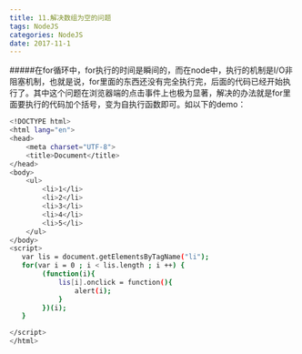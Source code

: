 ```yaml
---
title: 11.解决数组为空的问题
tags: NodeJS
categories: NodeJS
date: 2017-11-1
---
```

#####在for循环中，for执行的时间是瞬间的，而在node中，执行的机制是I/O非阻塞机制，也就是说，for里面的东西还没有完全执行完，后面的代码已经开始执行了。其中这个问题在浏览器端的点击事件上也极为显著，解决的办法就是for里面要执行的代码加个括号，变为自执行函数即可。如以下的demo：
~~~bash
<!DOCTYPE html>
<html lang="en">
<head>
    <meta charset="UTF-8">
    <title>Document</title>
</head>
<body>
    <ul>
        <li>1</li>
        <li>2</li>
        <li>3</li>
        <li>4</li>
        <li>5</li>
    </ul>
</body>
<script>
   var lis = document.getElementsByTagName("li");
   for(var i = 0 ; i < lis.length ; i ++) {
        (function(i){
            lis[i].onclick = function(){
                alert(i);
            }
        })(i);
   }

</script>
</html>
~~~
